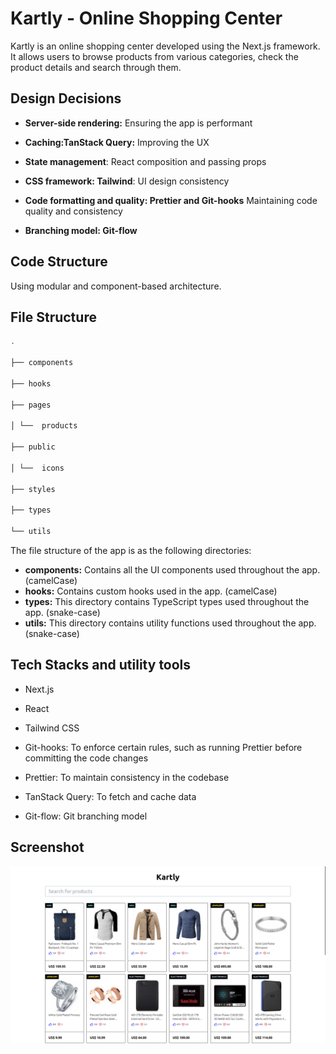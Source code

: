 # Kartly - Online Shopping Center

Kartly is an online shopping center developed using the Next.js framework. It allows users to browse products from various categories, check the product details and search through them.

## Design Decisions

- **Server-side rendering:** Ensuring the app is performant

- **Caching:TanStack Query:** Improving the UX

- **State management**: React composition and passing props

- **CSS framework: Tailwind**: UI design consistency

- **Code formatting and quality: Prettier and Git-hooks** Maintaining code quality and consistency

- **Branching model: Git-flow**

## Code Structure

Using modular and component-based architecture.

## File Structure

```sh
.

├── components

├── hooks

├── pages

│ └──  products

├── public

│ └──  icons

├── styles

├── types

└── utils
```

The file structure of the app is as the following directories:

- **components:** Contains all the UI components used throughout the app. (camelCase)
- **hooks:** Contains custom hooks used in the app. (camelCase)
- **types:** This directory contains TypeScript types used throughout the app. (snake-case)
- **utils:** This directory contains utility functions used throughout the app. (snake-case)

## Tech Stacks and utility tools

- Next.js

- React

- Tailwind CSS

- Git-hooks: To enforce certain rules, such as running Prettier before committing the code changes

- Prettier: To maintain consistency in the codebase

- TanStack Query: To fetch and cache data

- Git-flow: Git branching model

## Screenshot

<img src="./kartly-lg-screenshot.png" width="1920">
